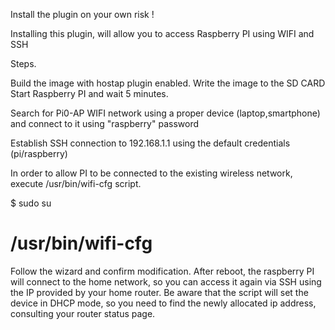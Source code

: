 Install the plugin on your own  risk !

Installing this plugin, will allow you to access Raspberry PI using WIFI and SSH

Steps.

Build the image with hostap plugin enabled.
Write the image to the SD CARD
Start Raspberry PI and wait 5 minutes.

Search for Pi0-AP WIFI network using a proper device (laptop,smartphone) and connect to it using "raspberry" password

Establish SSH connection to 192.168.1.1 using the default credentials (pi/raspberry)

In order to allow PI to be connected to the existing wireless network, execute /usr/bin/wifi-cfg script.

$ sudo su
# /usr/bin/wifi-cfg

Follow the wizard and confirm modification. After reboot, the raspberry PI will connect to the home network, so you can access it again via SSH using the IP provided by your home router.
Be aware that the script will set the device in DHCP mode, so you need to find the newly allocated ip address, consulting your router status page.
